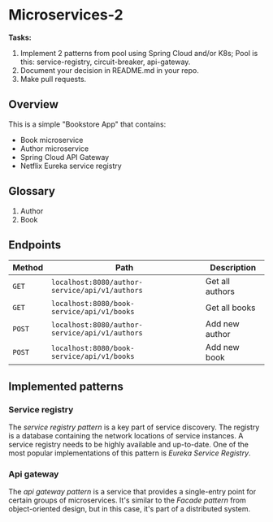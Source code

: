 # Microservices-2
**Tasks:**
1. Implement 2 patterns from pool using Spring Cloud and/or K8s;
Pool is this: service-registry, circuit-breaker, api-gateway.
2. Document your decision in README.md in your repo.
3. Make pull requests.

## Overview
This is a simple "Bookstore App" that contains:
- Book microservice
- Author microservice
- Spring Cloud API Gateway
- Netflix Eureka service registry

## Glossary
1. Author
2. Book

## Endpoints

| Method     | Path                                                 | Description     |
|------------|------------------------------------------------------|-----------------|
| ```GET```  | ```localhost:8080/author-service/api/v1/authors```   | Get all authors |
| ```GET```  | ```localhost:8080/book-service/api/v1/books```       | Get all books   |
| ```POST``` | ```localhost:8080/author-service/api/v1/authors```   | Add new author  |
| ```POST``` | ```localhost:8080/book-service/api/v1/books```       | Add new book    |

## Implemented patterns
### Service registry
The *service registry pattern* is a key part of service discovery. The registry is a database containing the network locations of service instances. A service registry needs to be highly available and up-to-date. One of the most popular implementations of this pattern is *Eureka Service Registry*.

### Api gateway
The *api gateway pattern* is a service that provides a single-entry point for certain groups of microservices. It's similar to the *Facade pattern* from object-oriented design, but in this case, it's part of a distributed system.
